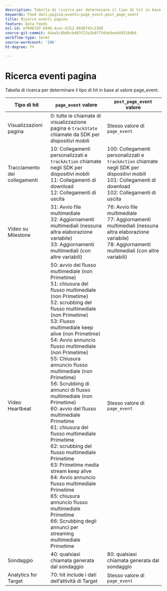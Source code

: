 ```yaml
---
description: Tabella di ricerca per determinare il tipo di hit in base al valore page_event.
keywords: Feed dati;pagina;evento;page_event;post_page_event
title: Ricerca eventi pagina
feature: Data Feeds
exl-id: ef0467df-b94b-4cec-b312-96d8f42c23b0
source-git-commit: 4daa5c8bdbcb483f23a3b8f75dde9eeb48516db8
workflow-type: tm+mt
source-wordcount: '206'
ht-degree: 7%

---
```


# Ricerca eventi pagina

Tabella di ricerca per determinare il tipo di hit in base al valore page_event.

| Tipo di hit | `page_event` valore | `post_page_event` valore |
| --- | --- | --- |
| Visualizzazioni pagina | 0: tutte le chiamate di visualizzazione pagina e `trackState` chiamate da SDK per dispositivi mobili | Stesso valore di `page_event` |
| Tracciamento dei collegamenti | 10: Collegamenti personalizzati e `trackAction` chiamate negli SDK per dispositivi mobili<br>11: Collegamenti di download<br>12: Collegamenti di uscita | 100: Collegamenti personalizzati e `trackAction` chiamate negli SDK per dispositivi mobili<br>101: Collegamenti di download<br>102: Collegamenti di uscita |
| Video su Milestone | 31: Avvio file multimediale<br>32: Aggiornamenti multimediali (nessuna altra elaborazione variabile)<br>33: Aggiornamenti multimediali (con altre variabili) | 76: Avvio file multimediale<br>77: Aggiornamenti multimediali (nessuna altra elaborazione variabile)<br>78: Aggiornamenti multimediali (con altre variabili) |
| Video Heartbeat | 50: avvio del flusso multimediale (non Primetime)<br>51: chiusura del flusso multimediale (non Primetime)<br>52: scrubbing del flusso multimediale (non Primetime)<br>53: Flusso multimediale keep alive (non Primetime)<br>54: Avvio annuncio flusso multimediale (non Primetime)<br>55: Chiusura annuncio flusso multimediale (non Primetime)<br>56: Scrubbing di annunci di flusso multimediale (non Primetime)<br>60: avvio del flusso multimediale Primetime<br>61: chiusura del flusso multimediale Primetime<br>62: scrubbing del flusso multimediale Primetime<br>63: Primetime media stream keep alive<br>64: Avvio annuncio flusso multimediale Primetime<br>65: chiusura annuncio flusso multimediale Primetime<br>66: Scrubbing degli annunci per streaming multimediale Primetime | Stesso valore di `page_event` |
| Sondaggio | 40: qualsiasi chiamata generata dal sondaggio | 80: qualsiasi chiamata generata dal sondaggio |
| Analytics for Target | 70: hit include i dati dell’attività di Target | Stesso valore di `page_event` |
